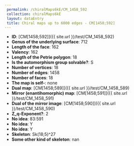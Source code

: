 ```yaml
--- 
 permalink: /chiralMaps6kE/CM_1458_592 
 collection: chiralMaps6kE
 layout: dataEntry
 title: Chiral maps up to 6000 edges - CM[1458;592]
---
```


- **ID**: [CM[1458;592]]({{ site.url }}/test/CM_1458_592)
- **Genus of the underlying surface**: 712
- **Length of the face**: 162
- **Valency**: 162
- **Length of the Petrie polygon**: 18
- **Is the automorphism group solvable?**: S
- **Number of vertices**: 18
- **Number of edges**: 1458
- **Number of faces**: 18
- **The map is self-**: none
- **Dual map**: [CM[1458;589]]({{ site.url }}/test/CM_1458_589)
- **Mirror (enantihomorphic) map**: [CM[1458;591]]({{ site.url }}/test/CM_1458_591)
- **Dual of the mirror image**: [CM[1458;590]]({{ site.url }}/test/CM_1458_590)
- **Z_q-Exponent?**: 2
- **No idea**:  83:591
- **No idea**: Y
- **No idea**: Y
- **Skeleton**: Sk(18;5)^27
- **Some other kind of skeleton**: nan
